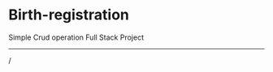# Birth-registration
Simple Crud operation Full Stack Project

-------------------------------------------------

/
